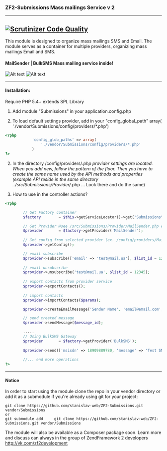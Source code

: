 ### ZF2-Submissions Mass mailings Service v 2
---------
[![Scrutinizer Code Quality](https://scrutinizer-ci.com/g/stanislav-web/ZF2-Submissions/badges/quality-score.png?b=master)](https://scrutinizer-ci.com/g/stanislav-web/ZF2-Submissions/?branch=master)
---------
This module is designed to organize mass mailings SMS and Email. 
The module serves as a container for multiple providers, organizing mass mailings Email and SMS. 

#### MailSender | BulkSMS Mass mailing service inside!

![Alt text](http://www.MailSender.com/images/logo.png "MailSender.com")
![Alt text](https://bulksms.vsms.net/c/img/logo.jpg "Bulksms.vsms.net")

---------------------------------------------------------------

#### Installation:

Require PHP 5.4+ extends SPL Library

1.  Add module "Submissions" in your application.config.php

2.  To load default settings provider, add in your "config_global_path"   array( './vendor/Submissions/config/providers/*.php') 
```php
<?php 
            'config_glob_paths' => array(
                './vendor/Submissions/config/providers/*.php'
            ) 
?>
```

2. In the directory /config/providers/*.php provider settings are located. When you add new, follow the pattern of the floor.
Then you have to create the same name used by the API methods and properties (example API reside in the same directory ../src/Submissions/Provider/*.php ... Look there and do the same)

3. How to use in the controller actions?

```php
<?php  

        // Get Factory container
        $factory        = $this->getServiceLocator()->get('Submissions\Factory\ProviderFactory');

        // Get Provider @see /src/Submissions/Provider/MailSender.php etc..
        $provider       = $factory->getProvider('MailSender');   
        
        // Get config from selected provider (ex. /config/providers/MailSender.php )
        $provider->getConfig();

        // email subscribe
        $provider->subscribe(['email' => 'test@mail.ua'], $list_id = 12345);
        
        // email unsubscribe
        $provider->unsubscribe('test@mail.ua', $list_id = 12345);
        
        // export contacts from provider service
        $provider->exportContacts();
        
        // import contacts
        $provider->importContacts($params);

        $provider->createEmailMessage('Sender Name', 'email@email.com', 'Subject', '<b>Message...</b>', $subscriber_list_id);

        // send created message
        $provider->sendMessage($message_id);

		.....
		// Using BulkSMS Gateway
		$provider       = $factory->getProvider('BulkSMS');
		
		$provider->send(['msisdn' => 18909889780, 'message' => 'Test SMS']);
		
        //... end more operations
?>
```
--------------------------------------

#### Notice

In order to start using the module clone the repo in your vendor directory or add it as a submodule if you're already using git for your project:

    git clone https://github.com/stanislav-web/ZF2-Submissions.git vendor/Submissions
    or
    git submodule add     git clone https://github.com/stanislav-web/ZF2-Submissions.git vendor/Submissions

The module will also be available as a Composer package soon.
Learn more and discuss can always in the group of ZendFramework 2 developers http://vk.com/zf2development

